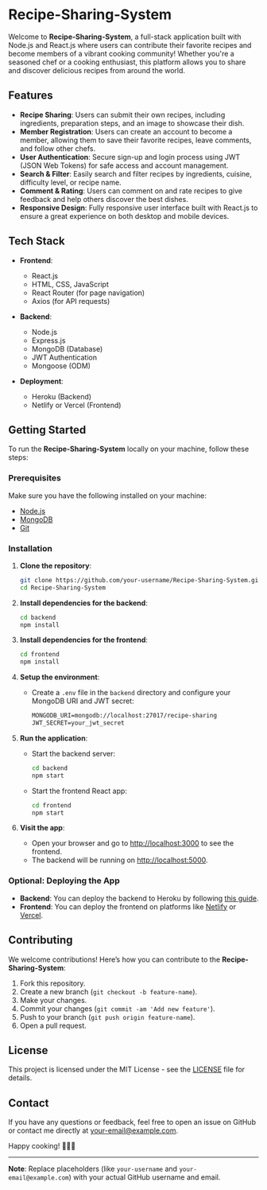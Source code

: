 # Recipe-Sharing-System

Welcome to **Recipe-Sharing-System**, a full-stack application built with Node.js and React.js where users can contribute their favorite recipes and become members of a vibrant cooking community! Whether you're a seasoned chef or a cooking enthusiast, this platform allows you to share and discover delicious recipes from around the world.

## Features

- **Recipe Sharing**: Users can submit their own recipes, including ingredients, preparation steps, and an image to showcase their dish.
- **Member Registration**: Users can create an account to become a member, allowing them to save their favorite recipes, leave comments, and follow other chefs.
- **User Authentication**: Secure sign-up and login process using JWT (JSON Web Tokens) for safe access and account management.
- **Search & Filter**: Easily search and filter recipes by ingredients, cuisine, difficulty level, or recipe name.
- **Comment & Rating**: Users can comment on and rate recipes to give feedback and help others discover the best dishes.
- **Responsive Design**: Fully responsive user interface built with React.js to ensure a great experience on both desktop and mobile devices.

## Tech Stack

- **Frontend**:
  - React.js
  - HTML, CSS, JavaScript
  - React Router (for page navigation)
  - Axios (for API requests)

- **Backend**:
  - Node.js
  - Express.js
  - MongoDB (Database)
  - JWT Authentication
  - Mongoose (ODM)

- **Deployment**:
  - Heroku (Backend)
  - Netlify or Vercel (Frontend)

## Getting Started

To run the **Recipe-Sharing-System** locally on your machine, follow these steps:

### Prerequisites

Make sure you have the following installed on your machine:
- [Node.js](https://nodejs.org/)
- [MongoDB](https://www.mongodb.com/)
- [Git](https://git-scm.com/)

### Installation

1. **Clone the repository**:
    ```bash
    git clone https://github.com/your-username/Recipe-Sharing-System.git
    cd Recipe-Sharing-System
    ```

2. **Install dependencies for the backend**:
    ```bash
    cd backend
    npm install
    ```

3. **Install dependencies for the frontend**:
    ```bash
    cd frontend
    npm install
    ```

4. **Setup the environment**:
    - Create a `.env` file in the `backend` directory and configure your MongoDB URI and JWT secret:
      ```txt
      MONGODB_URI=mongodb://localhost:27017/recipe-sharing
      JWT_SECRET=your_jwt_secret
      ```

5. **Run the application**:
    - Start the backend server:
      ```bash
      cd backend
      npm start
      ```

    - Start the frontend React app:
      ```bash
      cd frontend
      npm start
      ```

6. **Visit the app**:
    - Open your browser and go to [http://localhost:3000](http://localhost:3000) to see the frontend.
    - The backend will be running on [http://localhost:5000](http://localhost:5000).

### Optional: Deploying the App

- **Backend**: You can deploy the backend to Heroku by following [this guide](https://devcenter.heroku.com/articles/git).
- **Frontend**: You can deploy the frontend on platforms like [Netlify](https://www.netlify.com/) or [Vercel](https://vercel.com/).

## Contributing

We welcome contributions! Here’s how you can contribute to the **Recipe-Sharing-System**:

1. Fork this repository.
2. Create a new branch (`git checkout -b feature-name`).
3. Make your changes.
4. Commit your changes (`git commit -am 'Add new feature'`).
5. Push to your branch (`git push origin feature-name`).
6. Open a pull request.

## License

This project is licensed under the MIT License - see the [LICENSE](LICENSE) file for details.

## Contact

If you have any questions or feedback, feel free to open an issue on GitHub or contact me directly at [your-email@example.com](mailto:your-email@example.com).

Happy cooking! 🍳🍲🥗

---

**Note**: Replace placeholders (like `your-username` and `your-email@example.com`) with your actual GitHub username and email.
